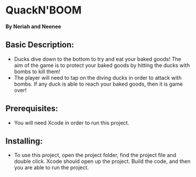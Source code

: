 # QuackN'BOOM
**By Neriah and Neenee**

## Basic Description:
  * Ducks dive down to the bottom to try and eat your baked goods! The aim of the game is to protect your baked goods by hitting the ducks with bombs to kill them! 
  * The player will need to tap on the diving ducks in order to attack with bombs. If any duck is able to reach your baked goods, then it is game over!


## Prerequisites:
  * You will need Xcode in order to run this project.

## Installing:
  * To use this project, open the project folder, find the project file and double click. Xcode should open up the project. Build the code, and then you are able to run the project.